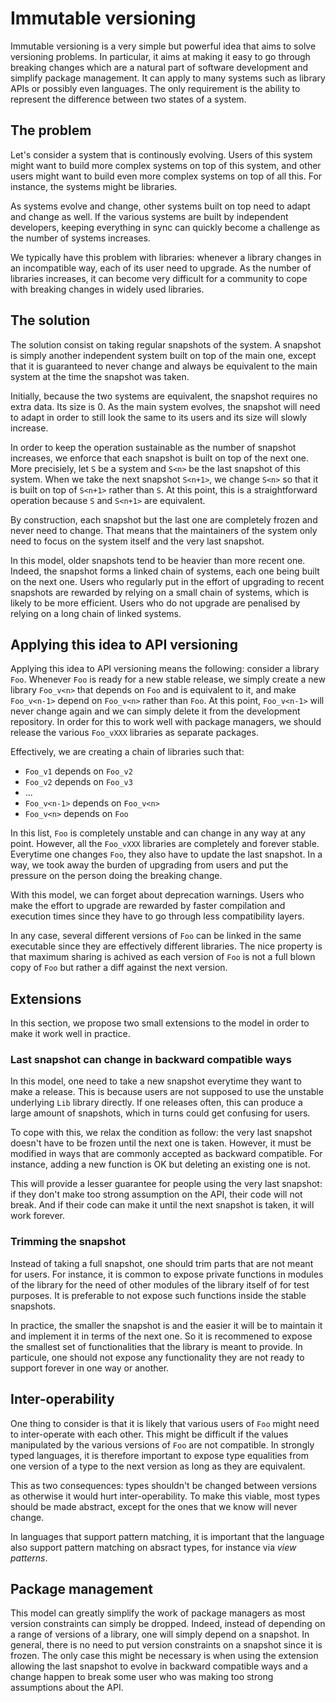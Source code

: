 Immutable versioning
====================

Immutable versioning is a very simple but powerful idea that aims to
solve versioning problems. In particular, it aims at making it easy to
go through breaking changes which are a natural part of software
development and simplify package management. It can apply to many
systems such as library APIs or possibly even languages. The only
requirement is the ability to represent the difference between two
states of a system.

The problem
-----------

Let's consider a system that is continously evolving. Users of this
system might want to build more complex systems on top of this system,
and other users might want to build even more complex systems on top
of all this. For instance, the systems might be libraries.

As systems evolve and change, other systems built on top need to adapt
and change as well. If the various systems are built by independent
developers, keeping everything in sync can quickly become a challenge
as the number of systems increases.

We typically have this problem with libraries: whenever a library
changes in an incompatible way, each of its user need to upgrade. As
the number of libraries increases, it can become very difficult for a
community to cope with breaking changes in widely used libraries.

The solution
------------

The solution consist on taking regular snapshots of the system. A
snapshot is simply another independent system built on top of the main
one, except that it is guaranteed to never change and always be
equivalent to the main system at the time the snapshot was taken.

Initially, because the two systems are equivalent, the snapshot
requires no extra data. Its size is 0. As the main system evolves, the
snapshot will need to adapt in order to still look the same to its
users and its size will slowly increase.

In order to keep the operation sustainable as the number of snapshot
increases, we enforce that each snapshot is built on top of the next
one. More precisiely, let `S` be a system and `S<n>` be the last
snapshot of this system. When we take the next snapshot `S<n+1>`, we
change `S<n>` so that it is built on top of `S<n+1>` rather than
`S`. At this point, this is a straightforward operation because `S`
and `S<n+1>` are equivalent.

By construction, each snapshot but the last one are completely frozen
and never need to change. That means that the maintainers of the
system only need to focus on the system itself and the very last
snapshot.

In this model, older snapshots tend to be heavier than more recent
one. Indeed, the snapshot forms a linked chain of systems, each one
being built on the next one. Users who regularly put in the effort of
upgrading to recent snapshots are rewarded by relying on a small chain
of systems, which is likely to be more efficient. Users who do not
upgrade are penalised by relying on a long chain of linked systems.

Applying this idea to API versioning
------------------------------------

Applying this idea to API versioning means the following: consider a
library `Foo`. Whenever `Foo` is ready for a new stable release, we
simply create a new library `Foo_v<n>` that depends on `Foo` and is
equivalent to it, and make `Foo_v<n-1>` depend on `Foo_v<n>` rather
than `Foo`. At this point, `Foo_v<n-1>` will never change again and we
can simply delete it from the development repository. In order for
this to work well with package managers, we should release the various
`Foo_vXXX` libraries as separate packages.

Effectively, we are creating a chain of libraries such that:

- `Foo_v1` depends on `Foo_v2`
- `Foo_v2` depends on `Foo_v3`
- ...
- `Foo_v<n-1>` depends on `Foo_v<n>`
- `Foo_v<n>` depends on `Foo`

In this list, `Foo` is completely unstable and can change in any way
at any point. However, all the `Foo_vXXX` libraries are completely and
forever stable. Everytime one changes `Foo`, they also have to update
the last snapshot. In a way, we took away the burden of upgrading from
users and put the pressure on the person doing the breaking change.

With this model, we can forget about deprecation warnings. Users who
make the effort to upgrade are rewarded by faster compilation and
execution times since they have to go through less compatibility
layers.

In any case, several different versions of `Foo` can be linked in the
same executable since they are effectively different libraries. The
nice property is that maximum sharing is achived as each version of
`Foo` is not a full blown copy of `Foo` but rather a diff against the
next version.

Extensions
----------

In this section, we propose two small extensions to the model in order
to make it work well in practice.

### Last snapshot can change in backward compatible ways

In this model, one need to take a new snapshot everytime they want to
make a release. This is because users are not supposed to use the
unstable underlying `Lib` library directly. If one releases often,
this can produce a large amount of snapshots, which in turns could get
confusing for users.

To cope with this, we relax the condition as follow: the very last
snapshot doesn't have to be frozen until the next one is
taken. However, it must be modified in ways that are commonly accepted
as backward compatible. For instance, adding a new function is OK but
deleting an existing one is not.

This will provide a lesser guarantee for people using the very last
snapshot: if they don't make too strong assumption on the API, their
code will not break. And if their code can make it until the next
snapshot is taken, it will work forever.

### Trimming the snapshot

Instead of taking a full snapshot, one should trim parts that are not
meant for users. For instance, it is common to expose private
functions in modules of the library for the need of other modules of
the library itself of for test purposes. It is preferable to not
expose such functions inside the stable snapshots.

In practice, the smaller the snapshot is and the easier it will be to
maintain it and implement it in terms of the next one. So it is
recommened to expose the smallest set of functionalities that the
library is meant to provide. In particule, one should not expose any
functionality they are not ready to support forever in one way or
another.

Inter-operability
-----------------

One thing to consider is that it is likely that various users of `Foo`
might need to inter-operate with each other. This might be difficult
if the values manipulated by the various versions of `Foo` are not
compatible. In strongly typed languages, it is therefore important to
expose type equalities from one version of a type to the next version
as long as they are equivalent.

This as two consequences: types shouldn't be changed between versions
as otherwise it would hurt inter-operability. To make this viable,
most types should be made abstract, except for the ones that we know
will never change.

In languages that support pattern matching, it is important that the
language also support pattern matching on absract types, for instance
via _view patterns_.

Package management
------------------

This model can greatly simplify the work of package managers as most
version constraints can simply be dropped. Indeed, instead of
depending on a range of versions of a library, one will simply depend
on a snapshot. In general, there is no need to put version constraints
on a snapshot since it is frozen. The only case this might be
necessary is when using the extension allowing the last snapshot to
evolve in backward compatible ways and a change happen to break some
user who was making too strong assumptions about the API.

